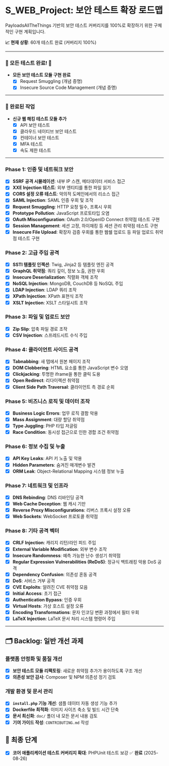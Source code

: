 # S_WEB_Project: 보안 테스트 확장 로드맵

PayloadsAllTheThings 기반의 보안 테스트 커버리지를 100%로 확장하기 위한 구체적인 구현 계획입니다.

**📈 현재 상황**: 60개 테스트 완료 (커버리지 100%)

---

### 🎉 모든 테스트 완료! 🎉
- **모든 보안 테스트 모듈 구현 완료**
  - [x] Request Smuggling (개념 증명)
  - [x] Insecure Source Code Management (개념 증명)

---

### 🚀 완료된 작업
- **신규 웹 해킹 테스트 모듈 추가**
  - [x] API 보안 테스트
  - [x] 클라우드 네이티브 보안 테스트
  - [x] 컨테이너 보안 테스트
  - [x] MFA 테스트
  - [x] 속도 제한 테스트

---

### Phase 1: 인증 및 네트워크 보안
- [x] **SSRF 공격 시뮬레이션**: 내부 IP 스캔, 메타데이터 서비스 접근
- [x] **XXE Injection 테스트**: 외부 엔티티를 통한 파일 읽기
- [x] **CORS 설정 오류 테스트**: 악의적 도메인에서의 리소스 접근
- [x] **SAML Injection**: SAML 인증 우회 및 조작
- [x] **Request Smuggling**: HTTP 요청 밀수, 프록시 우회
- [x] **Prototype Pollution**: JavaScript 프로토타입 오염
- [x] **OAuth Misconfiguration**: OAuth 2.0/OpenID Connect 취약점 테스트 구현
- [x] **Session Management**: 세션 고정, 하이재킹 등 세션 관리 취약점 테스트 구현
- [x] **Insecure File Upload**: 확장자 검증 우회를 통한 웹쉘 업로드 등 파일 업로드 취약점 테스트 구현

### Phase 2: 고급 주입 공격
- [x] **SSTI 템플릿 인젝션**: Twig, Jinja2 등 템플릿 엔진 공격
- [x] **GraphQL 취약점**: 쿼리 깊이, 정보 노출, 권한 우회
- [x] **Insecure Deserialization**: 직렬화 객체 조작
- [x] **NoSQL Injection**: MongoDB, CouchDB 등 NoSQL 주입
- [x] **LDAP Injection**: LDAP 쿼리 조작
- [x] **XPath Injection**: XPath 표현식 조작
- [x] **XSLT Injection**: XSLT 스타일시트 조작

### Phase 3: 파일 및 업로드 보안
- [x] **Zip Slip**: 압축 파일 경로 조작
- [x] **CSV Injection**: 스프레드시트 수식 주입

### Phase 4: 클라이언트 사이드 공격
- [x] **Tabnabbing**: 새 탭에서 원본 페이지 조작
- [x] **DOM Clobbering**: HTML 요소를 통한 JavaScript 변수 오염
- [x] **Clickjacking**: 투명한 iframe을 통한 클릭 도용
- [x] **Open Redirect**: 리다이렉션 취약점
- [x] **Client Side Path Traversal**: 클라이언트 측 경로 순회

### Phase 5: 비즈니스 로직 및 데이터 조작
- [x] **Business Logic Errors**: 업무 로직 결함 악용
- [x] **Mass Assignment**: 대량 할당 취약점
- [x] **Type Juggling**: PHP 타입 저글링
- [x] **Race Condition**: 동시성 접근으로 인한 경합 조건 취약점

### Phase 6: 정보 수집 및 누출
- [x] **API Key Leaks**: API 키 노출 및 악용
- [x] **Hidden Parameters**: 숨겨진 매개변수 발견
- [x] **ORM Leak**: Object-Relational Mapping 시스템 정보 누출

### Phase 7: 네트워크 및 인프라
- [x] **DNS Rebinding**: DNS 리바인딩 공격
- [x] **Web Cache Deception**: 웹 캐시 기만
- [x] **Reverse Proxy Misconfigurations**: 리버스 프록시 설정 오류
- [x] **Web Sockets**: WebSocket 프로토콜 취약점

### Phase 8: 기타 공격 벡터
- [x] **CRLF Injection**: 캐리지 리턴/라인 피드 주입
- [x] **External Variable Modification**: 외부 변수 조작
- [x] **Insecure Randomness**: 예측 가능한 난수 생성기 취약점
- [x] **Regular Expression Vulnerabilities (ReDoS)**: 정규식 백트래킹 악용 DoS 공격
- [x] **Dependency Confusion**: 의존성 혼동 공격
- [x] **DoS**: 서비스 거부 공격
- [x] **CVE Exploits**: 알려진 CVE 취약점 모음
- [x] **Initial Access**: 초기 접근
- [x] **Authentication Bypass**: 인증 우회
- [x] **Virtual Hosts**: 가상 호스트 설정 오류
- [x] **Encoding Transformations**: 문자 인코딩 변환 과정에서 필터 우회
- [x] **LaTeX Injection**: LaTeX 문서 처리 시스템 명령어 주입

---

## 🗂️ Backlog: 일반 개선 과제

### 플랫폼 안정화 및 품질 개선
- [x] **보안 테스트 모듈 리팩토링**: 새로운 취약점 추가가 용이하도록 구조 개선
- [x] **의존성 보안 감사**: Composer 및 NPM 의존성 정기 검토

### 개발 환경 및 문서 관리
- [x] **`install.php` 기능 개선**: 샘플 데이터 자동 생성 기능 추가
- [x] **Dockerfile 최적화**: 이미지 사이즈 축소 및 빌드 시간 단축
- [x] **문서 최신화**: `doc/` 폴더 내 모든 문서 내용 검토
- [x] **기여 가이드 작성**: `CONTRIBUTING.md` 작성

## 🏁 최종 단계
- [x] **코어 애플리케이션 테스트 커버리지 확대**: PHPUnit 테스트 보강 ✅ **완료** (2025-08-26)
